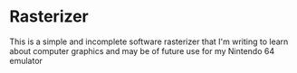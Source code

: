 # Rasterizer
This is a simple and incomplete software rasterizer that I'm writing to learn about computer graphics and may be of future use for my Nintendo 64 emulator